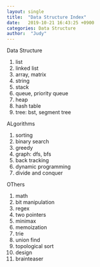 ```yaml
---
layout: single
title:  "Data Structure Index"
date:   2019-10-21 16:43:25 +0900
categories: Data Structure
author:  "Judy"
---
```


Data Structure

1.	list  
2.	linked list 
3.	array, matrix 
4.	string 
5.	stack 
6.	queue, priority queue 
7.	heap 
8.	hash table 
9.	tree: bst, segment tree 

ALgorithms

1.	sorting 
2.	binary search 
3.	greedy 
4.	graph: dfs, bfs 
5.	back tracking 
6.	dynamic programming 
7.	divide and conquer 

OThers

1.	math 
2.	bit manipulation 
3.	regex 
4.	two pointers 
5.	minimax 
6.	memoization 
7.	trie 
8.	union find 
9.	topological sort 
10. design 
11. brainteaser 
